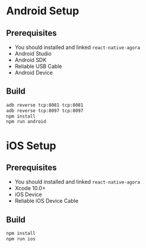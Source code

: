 # Android Setup

## Prerequisites
  * You should installed and linked `react-native-agora`
  * Android Studio
  * Android SDK
  * Reliable USB Cable
  * Android Device

## Build
  ```bash
  adb reverse tcp:8081 tcp:8081
  adb reverse tcp:8097 tcp:8097
  npm install
  npm run android
  ```


# iOS Setup

## Prerequisites
  * You should installed and linked `react-native-agora`
  * Xcode 10.0+
  * iOS Device
  * Reliable iOS Device Cable

## Build
  ```bash
  npm install
  npm run ios
  ```